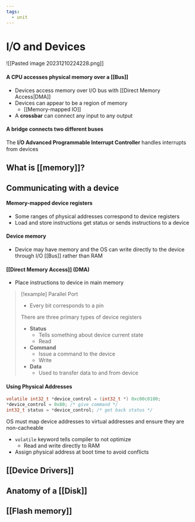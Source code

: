 ```yaml
---
tags:
  - unit
---
```

# I⧸O and Devices
![[Pasted image 20231210224228.png]]
#### A CPU accesses physical memory over a **[[Bus]]**
* Devices access memory over I/O bus with [[Direct Memory Access|DMA]]
* Devices can appear to be a region of memory
	* [[Memory-mapped IO]]
* A **crossbar** can connect any input to any output
#### A **bridge** connects two different buses
The **I⧸O Advanced Programmable Interrupt Controller** handles interrupts from devices

## What is [[memory]]?
## Communicating with a device
#### Memory-mapped device registers
* Some ranges of physical addresses correspond to device registers
* Load and store instructions get status or sends instructions to a device
#### Device memory
* Device may have memory and the OS can write directly to the device through I/O [[Bus]] rather than RAM
#### [[Direct Memory Access]] (DMA)
* Place instructions to device in main memory

> [!example]
> Parallel Port
> * Every bit corresponds to a pin
> 
> There are three primary types of device registers
> * **Status**
> 	* Tells something about device current state
> 	* Read
> * **Command**
> 	* Issue a command to the device
> 	* Write
> * **Data**
> 	* Used to transfer data to and from device

#### Using Physical Addresses
```c
volatile int32_t *device_control = (int32_t *) 0xc00c0100;
*device_control = 0x80; /* give command */
int32_t status = *device_control; /* get back status */
```
OS must map device addresses to virtual addresses and ensure they are non-cacheable
* `volatile` keyword tells compiler to not optimize
	* Read and write directly to RAM
* Assign physical address at boot time to avoid conflicts

## [[Device Drivers]]
## Anatomy of a [[Disk]]
## [[Flash memory]]
